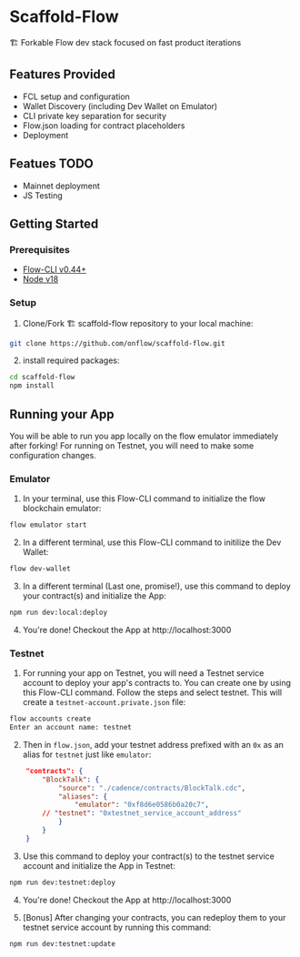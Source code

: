 # Scaffold-Flow
🏗 Forkable Flow dev stack focused on fast product iterations

## Features Provided

- FCL setup and configuration
- Wallet Discovery (including Dev Wallet on Emulator)
- CLI private key separation for security
- Flow.json loading for contract placeholders
- Deployment 

## Featues TODO

- Mainnet deployment
- JS Testing

## Getting Started

### Prerequisites
- [Flow-CLI v0.44+](https://github.com/onflow/flow-cli) 
- [Node v18](https://nodejs.org/en/download/)

### Setup

1.  Clone/Fork 🏗 scaffold-flow repository to your local machine:
```bash
git clone https://github.com/onflow/scaffold-flow.git
```

2. install required packages:
```bash
cd scaffold-flow
npm install
```

## Running your App

You will be able to run you app locally on the flow emulator immediately after forking! For running on Testnet, you will need to make some configuration changes.

### Emulator

1. In your terminal, use this Flow-CLI command to initialize the flow blockchain emulator:
```bash
flow emulator start
```

2. In a different terminal, use this Flow-CLI command to initilize the Dev Wallet:
```bash
flow dev-wallet
```

3. In a different terminal (Last one, promise!), use this command to deploy your contract(s) and initialize the App:
```bash
npm run dev:local:deploy
```
4. You're done! Checkout the App at http://localhost:3000

### Testnet

1. For running your app on Testnet, you will need a Testnet service account to deploy your app's contracts to. You can create one by using this Flow-CLI command. Follow the steps and select testnet. This will create a `testnet-account.private.json` file:
```bash
flow accounts create
Enter an account name: testnet
```

2. Then in `flow.json`, add your testnet address prefixed with an `0x` as an alias for `testnet` just like `emulator`:
```json
	"contracts": {
		"BlockTalk": {
			"source": "./cadence/contracts/BlockTalk.cdc",
			"aliases": {
				"emulator": "0xf8d6e0586b0a20c7",
        // "testnet": "0xtestnet_service_account_address"
			}
		}
	}
```

3. Use this command to deploy your contract(s) to the testnet service account and initialize the App in Testnet:
```bash
npm run dev:testnet:deploy
```

4. You're done! Checkout the App at http://localhost:3000

5. [Bonus] After changing your contracts, you can redeploy them to your testnet service account by running this command:
```bash
npm run dev:testnet:update
```

